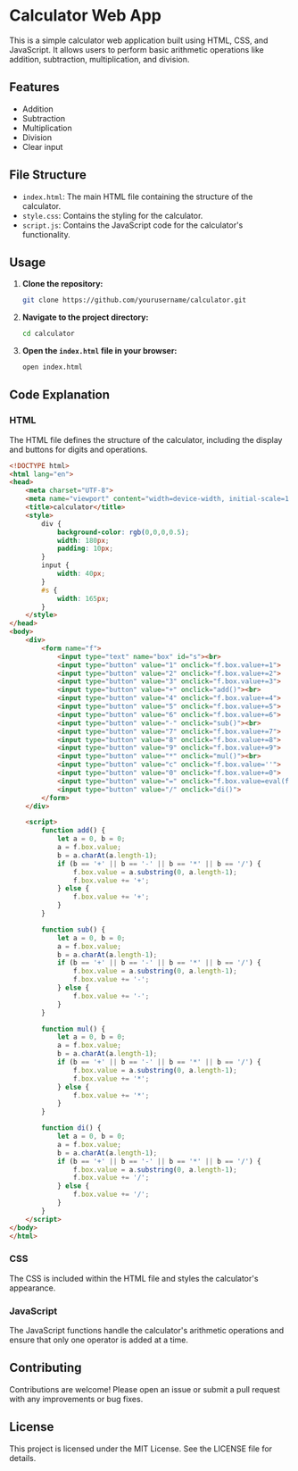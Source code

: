 # Calculator Web App

This is a simple calculator web application built using HTML, CSS, and JavaScript. It allows users to perform basic arithmetic operations like addition, subtraction, multiplication, and division.

## Features

- Addition
- Subtraction
- Multiplication
- Division
- Clear input

## File Structure

- `index.html`: The main HTML file containing the structure of the calculator.
- `style.css`: Contains the styling for the calculator.
- `script.js`: Contains the JavaScript code for the calculator's functionality.

## Usage

1. **Clone the repository:**

    ```bash
    git clone https://github.com/yourusername/calculator.git
    ```

2. **Navigate to the project directory:**

    ```bash
    cd calculator
    ```

3. **Open the `index.html` file in your browser:**

    ```bash
    open index.html
    ```

## Code Explanation

### HTML

The HTML file defines the structure of the calculator, including the display and buttons for digits and operations.

```html
<!DOCTYPE html>
<html lang="en">
<head>
    <meta charset="UTF-8">
    <meta name="viewport" content="width=device-width, initial-scale=1.0">
    <title>calculator</title>
    <style>
        div {
            background-color: rgb(0,0,0,0.5);
            width: 180px;
            padding: 10px;
        }
        input {
            width: 40px;
        }
        #s {
            width: 165px;
        }
    </style>
</head>
<body>
    <div>
        <form name="f">
            <input type="text" name="box" id="s"><br>
            <input type="button" value="1" onclick="f.box.value+=1">
            <input type="button" value="2" onclick="f.box.value+=2">
            <input type="button" value="3" onclick="f.box.value+=3">
            <input type="button" value="+" onclick="add()"><br>
            <input type="button" value="4" onclick="f.box.value+=4">
            <input type="button" value="5" onclick="f.box.value+=5">
            <input type="button" value="6" onclick="f.box.value+=6">
            <input type="button" value="-" onclick="sub()"><br>
            <input type="button" value="7" onclick="f.box.value+=7">
            <input type="button" value="8" onclick="f.box.value+=8">
            <input type="button" value="9" onclick="f.box.value+=9">
            <input type="button" value="*" onclick="mul()"><br>
            <input type="button" value="c" onclick="f.box.value=''">
            <input type="button" value="0" onclick="f.box.value+=0">
            <input type="button" value="=" onclick="f.box.value=eval(f.box.value)">
            <input type="button" value="/" onclick="di()">
        </form>
    </div>

    <script>
        function add() {
            let a = 0, b = 0;
            a = f.box.value;
            b = a.charAt(a.length-1);
            if (b == '+' || b == '-' || b == '*' || b == '/') {
                f.box.value = a.substring(0, a.length-1);
                f.box.value += '+';
            } else {
                f.box.value += '+';
            }
        }

        function sub() {
            let a = 0, b = 0;
            a = f.box.value;
            b = a.charAt(a.length-1);
            if (b == '+' || b == '-' || b == '*' || b == '/') {
                f.box.value = a.substring(0, a.length-1);
                f.box.value += '-';
            } else {
                f.box.value += '-';
            }
        }

        function mul() {
            let a = 0, b = 0;
            a = f.box.value;
            b = a.charAt(a.length-1);
            if (b == '+' || b == '-' || b == '*' || b == '/') {
                f.box.value = a.substring(0, a.length-1);
                f.box.value += '*';
            } else {
                f.box.value += '*';
            }
        }

        function di() {
            let a = 0, b = 0;
            a = f.box.value;
            b = a.charAt(a.length-1);
            if (b == '+' || b == '-' || b == '*' || b == '/') {
                f.box.value = a.substring(0, a.length-1);
                f.box.value += '/';
            } else {
                f.box.value += '/';
            }
        }
    </script>
</body>
</html>
```

### CSS

The CSS is included within the HTML file and styles the calculator's appearance.

### JavaScript

The JavaScript functions handle the calculator's arithmetic operations and ensure that only one operator is added at a time.

## Contributing

Contributions are welcome! Please open an issue or submit a pull request with any improvements or bug fixes.

## License

This project is licensed under the MIT License. See the LICENSE file for details.
